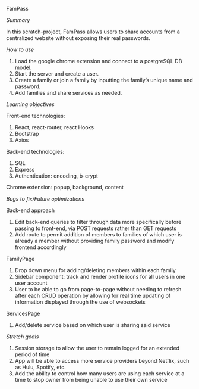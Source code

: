 FamPass

*Summary*

In this scratch-project, FamPass allows users to share accounts from a centralized website without exposing their real passwords.

*How to use*
1) Load the google chrome extension and connect to a postgreSQL DB model.
2) Start the server and create a user. 
3) Create a family or join a family by inputting the family’s unique name and password. 
4) Add families and share services as needed.

*Learning objectives*

Front-end technologies:

1) React, react-router, react Hooks
2) Bootstrap
3) Axios

Back-end technologies:

1) SQL
2) Express
3) Authentication: encoding, b-crypt

Chrome extension: popup, background, content


*Bugs to fix/Future optimizations*

Back-end approach
1) Edit back-end queries to filter through data more specifically before passing to front-end, via POST requests rather than GET requests
2) Add route to permit addition of members to families of which user is already a member without providing family password and modify frontend accordingly

FamilyPage
1) Drop down menu for adding/deleting members within each family
2) Sidebar component: track and render profile icons for all users in one user account
3) User to be able to go from page-to-page without needing to refresh after each CRUD operation by allowing for real time updating of information displayed through the use of websockets

ServicesPage
1) Add/delete service based on which user is sharing said service


*Stretch goals*
1) Session storage to allow the user to remain logged for an extended period of time
2) App will be able to access more service providers beyond Netflix, such as Hulu, Spotify, etc.
3) Add the ability to control how many users are using each service at a time to stop owner from being unable to use their own service




